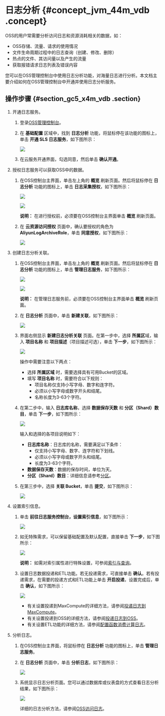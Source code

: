 # 日志分析 {#concept_jvm_44m_vdb .concept}

OSS的用户常需要分析访问日志和资源消耗相关的数据，如：

-   OSS存储、流量、请求的使用情况
-   文件生命周期过程中的日志查询（创建、修改、删除）
-   热点的文件、其访问量以及产生的流量
-   获取报错请求日志列表及错误内容

您可以在OSS管理控制台中使用日志分析功能，对海量日志进行分析。本文档主要介绍如何在OSS管理控制台中开通并使用日志分析服务。

## 操作步骤 {#section_gc5_x4m_vdb .section}

1.  开通日志服务。
    1.  登录[OSS管理控制台](https://oss.console.aliyun.com/overview)。
    2.  在 **基础配置** 区域中，找到 **日志分析** 功能，将鼠标停在该功能的图标上，单击 **开通 SLS 日志服务**，如下图所示：

        ![](http://static-aliyun-doc.oss-cn-hangzhou.aliyuncs.com/assets/img/4765/2232_zh-CN.png)

    3.  在云服务开通界面，勾选同意，然后单击 **确认开通**。
2.  授权日志服务可以获取OSS中的数据。
    1.  在OSS控制台主界面，单击左上角的 **概览** 刷新页面。然后将鼠标停在 **日志分析** 功能的图标上，单击 **日志采集授权**，如下图所示：

        ![](http://static-aliyun-doc.oss-cn-hangzhou.aliyuncs.com/assets/img/4765/2239_zh-CN.png)

        ![](http://static-aliyun-doc.oss-cn-hangzhou.aliyuncs.com/assets/img/4765/2240_zh-CN.png)

        **说明：** 在进行授权前，必须要在OSS控制台主界面单击 **概览** 刷新页面。

    2.  在 **云资源访问授权** 页面中，确认要授权的角色为 **AliyunLogArchiveRole**，单击 **同意授权**，如下图所示：

        ![](http://static-aliyun-doc.oss-cn-hangzhou.aliyuncs.com/assets/img/4765/2244_zh-CN.png)

3.  创建日志分析关联。
    1.  在OSS控制台主界面，单击左上角的 **概览** 刷新页面。然后将鼠标停在 **日志分析** 功能的图标上，单击 **管理日志服务**，如下图所示：

        ![](http://static-aliyun-doc.oss-cn-hangzhou.aliyuncs.com/assets/img/4765/2239_zh-CN.png)

        ![](http://static-aliyun-doc.oss-cn-hangzhou.aliyuncs.com/assets/img/4765/2246_zh-CN.png)

        **说明：** 在管理日志服务前，必须要在OSS控制台主界面单击 **概览** 刷新页面。

    2.  在 **日志分析** 页面中，单击 **新建关联**，如下图所示：

        ![](http://static-aliyun-doc.oss-cn-hangzhou.aliyuncs.com/assets/img/4765/2249_zh-CN.png)

    3.  界面右侧显示 **新建日志分析关联** 页面。在第一步中，选择 **所属区**域，输入 **项目名称** 和 **项目描述**（项目描述可选），单击 **下一步**，如下图所示：

        ![](http://static-aliyun-doc.oss-cn-hangzhou.aliyuncs.com/assets/img/4765/2252_zh-CN.png)

        操作中需要注意以下两点：

        -   选择 **所属区域** 时，需要选择具有可用Bucket的区域。
        -   填写 **项目名称** 时，需要符合以下规则：
            -   项目名称仅支持小写字母、数字和连字符。
            -   必须以小写字母或数字开头和结尾。
            -   名称长度为3-63个字符。
    4.  在第二步中，输入 **日志库名称**，选择 **数据保存天数** 和 **分区（Shard）数目**，单击 **下一步**，如下图所示：

        ![](http://static-aliyun-doc.oss-cn-hangzhou.aliyuncs.com/assets/img/4765/2257_zh-CN.png)

        输入和选择的各项目说明如下：

        -   **日志库名称**：日志库的名称，需要满足以下条件：
            -   仅支持小写字母、数字、连字符和下划线。
            -   必须以小写字母或数字开头和结尾。
            -   长度为3-63个字符。
        -   **数据保存天数**：数据的保存时间，单位为天。
        -   **分区（Shard）数目**：详细信息请参考[分区](https://help.aliyun.com/document_detail/28976.html)。
    5.  在第三步中，选择 **关联 Bucket**，单击 **提交**，如下图所示：

        ![](http://static-aliyun-doc.oss-cn-hangzhou.aliyuncs.com/assets/img/4765/2265_zh-CN.png)

4.  设置索引信息。
    1.  单击 **前往日志服务控制台，设置索引信息**，如下图所示：

        ![](http://static-aliyun-doc.oss-cn-hangzhou.aliyuncs.com/assets/img/4765/2269_zh-CN.png)

    2.  如无特殊需求，可以保留基础配置及默认配置，直接单击 **下一步**，如下图所示：

        ![](http://static-aliyun-doc.oss-cn-hangzhou.aliyuncs.com/assets/img/4765/2272_zh-CN.png)

        **说明：** 如需对索引属性进行特殊设置，可参阅[索引与查询](https://help.aliyun.com/document_detail/43772.html)。

    3.  设置日志数据投递和ETL功能。若无投递需求，可直接单击 **确认**。若有投递需求，在需要的投递方式和ETL功能上单击 **开启投递**，设置完成后，单击 **确认**，如下图所示：

        ![](http://static-aliyun-doc.oss-cn-hangzhou.aliyuncs.com/assets/img/4765/2277_zh-CN.png)

        -   有关设置投递到MaxCompute的详细方法，请参阅[投递日志到MaxCompute](https://help.aliyun.com/document_detail/29001.html)。
        -   有关设置投递到OSS的详细方法，请参阅[投递日志到OSS](https://help.aliyun.com/document_detail/29002.html)。
        -   有关设置ETL功能的详细方法，请参阅[配置函数消费计算日志](https://help.aliyun.com/document_detail/60291.html)。
5.  分析日志。
    1.  在OSS控制台主界面，将鼠标停在 **日志分析** 功能的图标上，单击 **管理日志服务**。
    2.  在 **日志分析** 页面中，单击 **分析日志**，如下图所示：

        ![](http://static-aliyun-doc.oss-cn-hangzhou.aliyuncs.com/assets/img/4765/2279_zh-CN.png)

    3.  系统显示日志分析页面。您可以通过数据库或仪表盘的方式查看日志分析结果，如下图所示：

        ![](http://static-aliyun-doc.oss-cn-hangzhou.aliyuncs.com/assets/img/4765/2281_zh-CN.png)

        详细的日志分析方法，请参阅[OSS访问日志](https://help.aliyun.com/document_detail/68499.html)。


